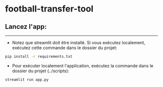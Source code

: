 # football-transfer-tool
## Lancez l'app:
---
* Notez que streamlit doit être installé. Si vous exécutez localement, exécutez cette commande dans le dossier du projet:
```bash
pip install -r requirements.txt
```
* Pour exécuter localement l'application, exécutez la commande dans le dossier du projet (../scripts):
```bash
streamlit run app.py 
